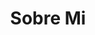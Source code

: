 ---
title: "Sobre Mi"
text1: "Soy un desarrollador Full Stack de 25 años de Rio Negro, Argentina 🧉, y desde joven he sido un apasionado de la "
text2: "tecnología"
text3: ". De esta manera, fui adquiriendo una diversa gama de experiencias que formaron mi viaje dentro del mundo tech:"
text4: "Inicialmente, cursé dos años de estudios en "
text5: "Ingeniería en Sistemas"
text6: "y"
text7: "Psicología"
text8: "antes de enfrentar desafíos personales que llevaron a una pausa en mi educación formal."
text9: "Posteriormente, me interese en el mundo de los "
text10: "Esports"
text11: ", utilizando "
text12: "herramientas adquiridas de forma autodidacta"
text13: "para proporcionar "
text14: "aplicaciones, sitios web, y análisis estadísticos"
text15: "a equipos profesionales de Esports. Así, alcancé el mayor nivel de competencia trabajando en Infinity Esports, una organización destacada en la escena de los Esports de América Latina."
text16: "Actualmente, mi enfoque está en construir una carrera como "
text17: "Desarrollador Full Stack"
text18: ". Aprovechando mi formación académica, complementada con cursos relevantes, así como experiencias freelance y aprendizaje autodidacta, estoy buscando activamente oportunidades para mejorar aún más mis habilidades y contribuir significativamente a la industria tecnológica."
text19: "Para más información, visita mi perfil de GitHub."
text20: "Leer Más"
---